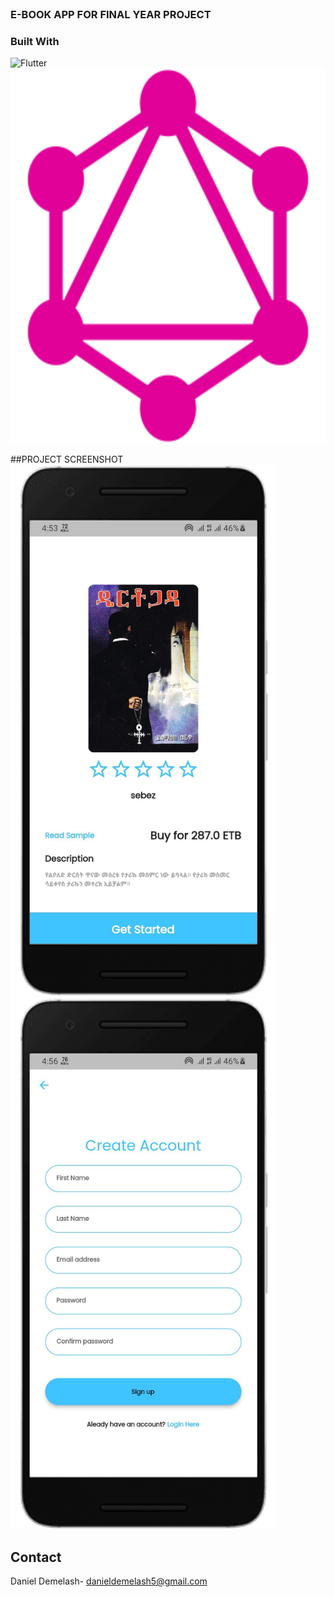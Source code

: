 <br />
<div align="left">
  <h3 align="left">E-BOOK APP FOR FINAL YEAR PROJECT</h3>

### Built With

<img alt="Flutter" src="https://storage.googleapis.com/cms-storage-bucket/c823e53b3a1a7b0d36a9.png" width="400">
<img alt="GraphQL" src="https://raw.githubusercontent.com/github/explore/e65ef46ef3e7bc457c93622f6a89fe8d3fd131d5/topics/graphql/graphql.png" height="600">



<!-- PROJECT SCREENSHOT -->
##PROJECT SCREENSHOT
  <img src="screenshot/android/Screenshot_1.png" width="425"/> <img src="screenshot/android/Screenshot_2.png" width="425"/> 


<!-- CONTACT -->
## Contact

Daniel Demelash-  danieldemelash5@gmail.com
